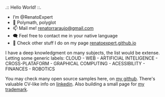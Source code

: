 .:: Hello World! ::.
 - I’m @RenatoExpert
 - 🧠 Polymath, polyglot
 - 📫 Mail me! renatorraraujo@gmail.com
 - 🗨️ Feel free to contact me in your native language
 - 🎨 Check other stuff I do on my page <a href='https://renatoexpert.github.io'>renatoexpert.github.io</a>

I have a deep knowledgment on many subjects, the list would be extense. Letting some generic labels:
CLOUD - WEB - ARTIFICIAL INTELIGENCE - CROSS-PLATAFORM - GRAPHICAL COMPUTING - ACESSIBILITY - FINANCES - ROBOTICS

You may check many open source samples here, on <a href='https://github.com/RenatoExpert?tab=repositories'>my github</a>.
There's valuable CV-like info on <a href='https://www.linkedin.com/in/renatoexpert/'>linkedin</a>.
Also building a small page for <a href='https://shogunautomacao.com.br/'>my trademark</a>.
